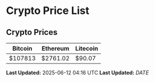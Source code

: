 # Crypto Price List

## Crypto Prices
| Bitcoin | Ethereum | Litecoin |
| ------- | -------- | -------- |
| $107813 | $2761.02 | $90.07 |
**Last Updated:** 2025-06-12 04:16 UTC
**Last Updated:** $DATE$
